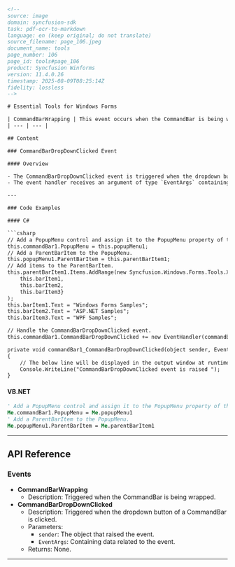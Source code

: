 ```html
<!-- 
source: image
domain: syncfusion-sdk
task: pdf-ocr-to-markdown
language: en (keep original; do not translate)
source_filename: page_106.jpeg
document_name: tools
page_number: 106
page_id: tools#page_106
product: Syncfusion Winforms
version: 11.4.0.26
timestamp: 2025-08-09T08:25:14Z
fidelity: lossless
-->

# Essential Tools for Windows Forms

| CommandBarWrapping | This event occurs when the CommandBar is being wrapped. |
| --- | --- |

## Content

### CommandBarDropDownClicked Event

#### Overview

- The CommandBarDropDownClicked event is triggered when the dropdown button of a CommandBar is clicked.
- The event handler receives an argument of type `EventArgs` containing data related to this event.

---

### Code Examples

#### C#

```csharp
// Add a PopupMenu control and assign it to the PopupMenu property of the CommandBar.
this.commandBar1.PopupMenu = this.popupMenu1;
// Add a ParentBarItem to the PopupMenu.
this.popupMenu1.ParentBarItem = this.parentBarItem1;
// Add items to the ParentBarItem.
this.parentBarItem1.Items.AddRange(new Syncfusion.Windows.Forms.Tools.XPMenus.BarItem[] {
    this.barItem1,
    this.barItem2,
    this.barItem3}
);
this.barItem1.Text = "Windows Forms Samples";
this.barItem2.Text = "ASP.NET Samples";
this.barItem3.Text = "WPF Samples";

// Handle the CommandBarDropDownClicked event.
this.commandBar1.CommandBarDropDownClicked += new EventHandler(commandBar1_CommandBarDropDownClicked);

private void commandBar1_CommandBarDropDownClicked(object sender, EventArgs e)
{
    // The below line will be displayed in the output window at runtime.
    Console.WriteLine("CommandBarDropDownClicked event is raised ");
}
```

#### VB.NET

```vb
' Add a PopupMenu control and assign it to the PopupMenu property of the CommandBar.
Me.commandBar1.PopupMenu = Me.popupMenu1
' Add a ParentBarItem to the PopupMenu.
Me.popupMenu1.ParentBarItem = Me.parentBarItem1
```

---

## API Reference

### Events
- **CommandBarWrapping**
  - Description: Triggered when the CommandBar is being wrapped.
- **CommandBarDropDownClicked**
  - Description: Triggered when the dropdown button of a CommandBar is clicked.
  - Parameters:
    - `sender`: The object that raised the event.
    - `EventArgs`: Containing data related to the event.
  - Returns: None.

---

<!-- tags: [CommandBar, EventHandling, WinForms, C#, VB.NET] keywords: [CommandBarWrapping, CommandBarDropDownClicked, EventHandling] -->
```